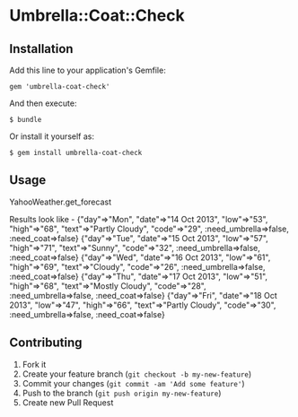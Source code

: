 # Umbrella::Coat::Check

## Installation

Add this line to your application's Gemfile:

    gem 'umbrella-coat-check'

And then execute:

    $ bundle

Or install it yourself as:

    $ gem install umbrella-coat-check

## Usage

YahooWeather.get_forecast

Results look like - {"day"=>"Mon", "date"=>"14 Oct 2013", "low"=>"53", "high"=>"68", "text"=>"Partly Cloudy", "code"=>"29", :need_umbrella=>false, :need_coat=>false}
{"day"=>"Tue", "date"=>"15 Oct 2013", "low"=>"57", "high"=>"71", "text"=>"Sunny", "code"=>"32", :need_umbrella=>false, :need_coat=>false}
{"day"=>"Wed", "date"=>"16 Oct 2013", "low"=>"61", "high"=>"69", "text"=>"Cloudy", "code"=>"26", :need_umbrella=>false, :need_coat=>false}
{"day"=>"Thu", "date"=>"17 Oct 2013", "low"=>"51", "high"=>"68", "text"=>"Mostly Cloudy", "code"=>"28", :need_umbrella=>false, :need_coat=>false}
{"day"=>"Fri", "date"=>"18 Oct 2013", "low"=>"47", "high"=>"66", "text"=>"Partly Cloudy", "code"=>"30", :need_umbrella=>false, :need_coat=>false}


## Contributing

1. Fork it
2. Create your feature branch (`git checkout -b my-new-feature`)
3. Commit your changes (`git commit -am 'Add some feature'`)
4. Push to the branch (`git push origin my-new-feature`)
5. Create new Pull Request
